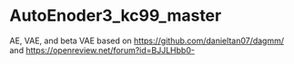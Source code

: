 # AutoEnoder3_kc99_master
AE, VAE, and beta VAE
based on https://github.com/danieltan07/dagmm/ and https://openreview.net/forum?id=BJJLHbb0-
